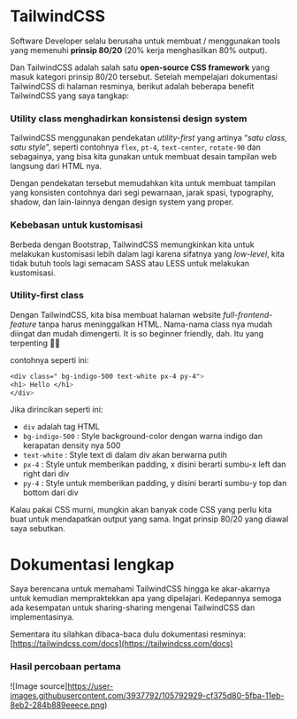 # TailwindCSS
Software Developer selalu berusaha untuk membuat / menggunakan tools yang memenuhi **prinsip 80/20** (20% kerja menghasilkan 80% output).

Dan TailwindCSS adalah salah satu **open-source CSS framework** yang masuk kategori prinsip 80/20 tersebut. Setelah mempelajari dokumentasi TailwindCSS di halaman resminya, berikut adalah beberapa benefit TailwindCSS yang saya tangkap:

### Utility class menghadirkan konsistensi design system
TailwindCSS menggunakan pendekatan _utility-first_ yang artinya “_satu class, satu style_”, seperti contohnya `flex`, `pt-4`, `text-center`, `rotate-90` dan sebagainya, yang bisa kita gunakan untuk membuat desain tampilan web langsung dari HTML nya.

Dengan pendekatan tersebut memudahkan kita untuk membuat tampilan yang konsisten contohnya dari segi pewarnaan, jarak spasi, typography, shadow, dan lain-lainnya dengan design system yang proper.

### Kebebasan untuk kustomisasi
Berbeda dengan Bootstrap, TailwindCSS memungkinkan kita untuk melakukan kustomisasi lebih dalam lagi karena sifatnya yang _low-level_, kita tidak butuh tools lagi semacam SASS atau LESS untuk melakukan kustomisasi. 

### Utility-first class
Dengan TailwindCSS, kita bisa membuat halaman website _full-frontend-feature_ tanpa harus meninggalkan HTML. Nama-nama class nya mudah diingat dan mudah dimengerti. It is so beginner friendly, dah. Itu yang terpenting 👌🏻

contohnya seperti ini:
```css
<div class=" bg-indigo-500 text-white px-4 py-4">
<h1> Hello </h1>
</div>
```

Jika dirincikan seperti ini:
- `div` adalah tag HTML
- `bg-indigo-500` : Style background-color dengan warna indigo dan kerapatan density nya 500
- `text-white` : Style text di dalam div akan berwarna putih
- `px-4` : Style untuk memberikan padding, x disini berarti sumbu-x left dan right dari div
- `py-4` : Style untuk memberikan padding, y disini berarti sumbu-y top dan bottom dari div

Kalau pakai CSS murni, mungkin akan banyak code CSS yang perlu kita buat untuk mendapatkan output yang sama. Ingat prinsip 80/20 yang diawal saya sebutkan. 

# Dokumentasi lengkap
Saya berencana untuk memahami TailwindCSS hingga ke akar-akarnya untuk kemudian mempraktekkan apa yang dipelajari. Kedepannya semoga ada kesempatan untuk sharing-sharing mengenai TailwindCSS dan implementasinya.

Sementara itu silahkan dibaca-baca dulu dokumentasi resminya: 
[https://tailwindcss.com/docs](https://tailwindcss.com/docs)

### Hasil percobaan pertama

![Image source]https://user-images.githubusercontent.com/3937792/105792929-cf375d80-5fba-11eb-8eb2-284b889eeece.png)